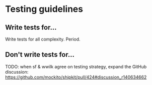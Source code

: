 # Testing guidelines

## Write tests for...

Write tests for all complexity. Period.

## Don't write tests for...

TODO: when sf & wwilk agree on testing strategy, expand the GitHub discussion:
https://github.com/mockito/shipkit/pull/424#discussion_r140634662
